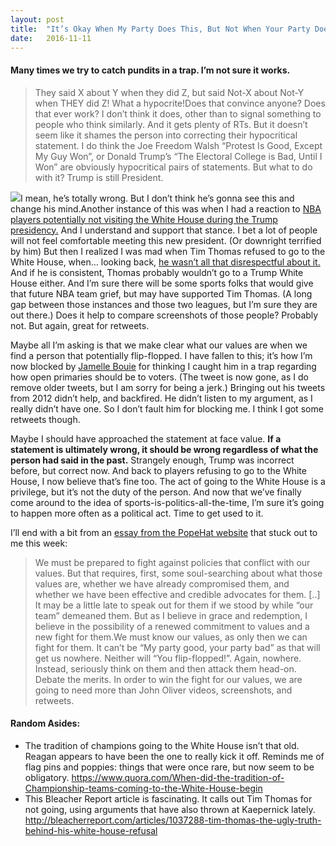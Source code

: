 ```yaml
---
layout:	post
title:	"It’s Okay When My Party Does This, But Not When Your Party Does It Too"
date:	2016-11-11
---
```


  #### Many times we try to catch pundits in a trap. I’m not sure it works.


> They said X about Y when they did Z, but said Not-X about Not-Y when THEY did Z! What a hypocrite!Does that convince anyone? Does that ever work? I don’t think it does, other than to signal something to people who think similarly. And it gets plenty of RTs. But it doesn’t seem like it shames the person into correcting their hypocritical statement. I do think the Joe Freedom Walsh “Protest Is Good, Except My Guy Won”, or Donald Trump’s “The Electoral College is Bad, Until I Won” are obviously hypocritical pairs of statements. But what to do with it? Trump is still President.

![](/views/assets/img/1*tAusPbMGkOl6BeAWY17zmQ.jpeg)I mean, he’s totally wrong. But I don’t think he’s gonna see this and change his mind.Another instance of this was when I had a reaction to [NBA players potentially not visiting the White House during the Trump presidency.](http://ftw.usatoday.com/2016/11/jalen-rose-nba-players-white-house-donald-trump-president) And I understand and support that stance. I bet a lot of people will not feel comfortable meeting this new president. (Or downright terrified by him) But then I realized I was mad when Tim Thomas refused to go to the White House, when… looking back, [he wasn’t all that disrespectful about it.](https://www.nhl.com/news/thomas-statement-on-white-house-absence/c-613279) And if he is consistent, Thomas probably wouldn’t go to a Trump White House either. And I’m sure there will be some sports folks that would give that future NBA team grief, but may have supported Tim Thomas. (A long gap between those instances and those two leagues, but I’m sure they are out there.) Does it help to compare screenshots of those people? Probably not. But again, great for retweets.

Maybe all I’m asking is that we make clear what our values are when we find a person that potentially flip-flopped. I have fallen to this; it’s how I’m now blocked by [Jamelle Bouie](https://twitter.com/jbouie) for thinking I caught him in a trap regarding how open primaries should be to voters. (The tweet is now gone, as I do remove older tweets, but I am sorry for being a jerk.) Bringing out his tweets from 2012 didn’t help, and backfired. He didn’t listen to my argument, as I really didn’t have one. So I don’t fault him for blocking me. I think I got some retweets though.

Maybe I should have approached the statement at face value. **If a statement is ultimately wrong, it should be wrong regardless of what the person had said in the past.** Strangely enough, Trump was incorrect before, but correct now. And back to players refusing to go to the White House, I now believe that’s fine too. The act of going to the White House is a privilege, but it’s not the duty of the person. And now that we’ve finally come around to the idea of sports-is-politics-all-the-time, I’m sure it’s going to happen more often as a political act. Time to get used to it.

I’ll end with a bit from an [essay from the PopeHat website](https://popehat.com/2016/11/09/getting-back-to-work-the-day-after/) that stuck out to me this week:


> We must be prepared to fight against policies that conflict with our values. But that requires, first, some soul-searching about what those values are, whether we have already compromised them, and whether we have been effective and credible advocates for them. [..] It may be a little late to speak out for them if we stood by while “our team” demeaned them. But as I believe in grace and redemption, I believe in the possibility of a renewed commitment to values and a new fight for them.We must know our values, as only then we can fight for them. It can’t be “My party good, your party bad” as that will get us nowhere. Neither will “You flip-flopped!”. Again, nowhere. Instead, seriously think on them and then attack them head-on. Debate the merits. In order to win the fight for our values, we are going to need more than John Oliver videos, screenshots, and retweets.

#### Random Asides:

* The tradition of champions going to the White House isn’t that old. Reagan appears to have been the one to really kick it off. Reminds me of flag pins and poppies: things that were once rare, but now seem to be obligatory. <https://www.quora.com/When-did-the-tradition-of-Championship-teams-coming-to-the-White-House-begin>
* This Bleacher Report article is fascinating. It calls out Tim Thomas for not going, using arguments that have also thrown at Kaepernick lately. <http://bleacherreport.com/articles/1037288-tim-thomas-the-ugly-truth-behind-his-white-house-refusal>
  